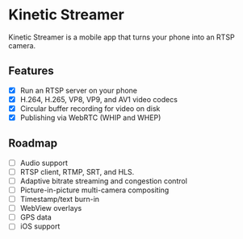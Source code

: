 # Kinetic Streamer

Kinetic Streamer is a mobile app that turns your phone into an RTSP camera.

## Features

- [x] Run an RTSP server on your phone
- [x] H.264, H.265, VP8, VP9, and AV1 video codecs
- [x] Circular buffer recording for video on disk
- [x] Publishing via WebRTC (WHIP and WHEP)
 
## Roadmap

- [ ] Audio support
- [ ] RTSP client, RTMP, SRT, and HLS.
- [ ] Adaptive bitrate streaming and congestion control
- [ ] Picture-in-picture multi-camera compositing
- [ ] Timestamp/text burn-in
- [ ] WebView overlays
- [ ] GPS data
- [ ] iOS support